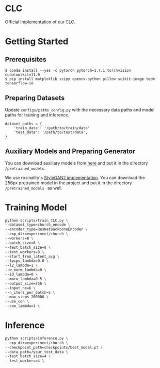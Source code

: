 # CLC
Official Implementation of our CLC.

# Getting Started

## Prerequisites

```
$ conda install --yes -c pytorch pytorch=1.7.1 torchvision cudatoolkit=11.0
$ pip install matplotlib scipy opencv-python pillow scikit-image tqdm tensorflow-io
```

## Preparing Datasets

Update `configs/paths_config.py` with the necessary data paths and model paths for training and inference.

```
dataset_paths = {
    'train_data': '/path/to/train/data'
    'test_data': '/path/to/test/data',
}
```

## Auxiliary Models and Preparing Generator

You can download auxiliary models from [here](https://github.com/yuval-alaluf/restyle-encoder) and put it in the directory `/pretrained_models`.

We use rosinality's [StyleGAN2 implementation](https://github.com/rosinality/stylegan2-pytorch). You can download the 256px pretrained model in the project and put it in the directory `/pretrained_models ` as well.

# Training Model

```bash
python scripts/train_CLC.py \
--dataset_type=church_encode \
--encoder_type=ResNetBackboneEncoder \
--exp_dir=experiment/church \
--workers=8 \
--batch_size=8 \
--test_batch_size=8 \
--test_workers=8 \
--start_from_latent_avg \
--lpips_lambda=0.8 \
--l2_lambda=1 \
--w_norm_lambda=0 \
--id_lambda=0 \
--moco_lambda=0.5 \
--output_size=256 \
--input_nc=6 \
--n_iters_per_batch=5 \
--max_steps 200000 \
--use_con \
--con_lambda=1 \
```

# Inference

```bash
python scripts/inference.py \
--exp_dir=experiment/church \
--checkpoint_path=checkpoints/best_model.pt \
--data_path=/your_test_data \
--test_batch_size=4 \
--test_workers=4 \
```
